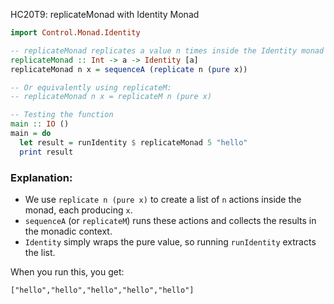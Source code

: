 HC20T9: replicateMonad with Identity Monad

```haskell
import Control.Monad.Identity

-- replicateMonad replicates a value n times inside the Identity monad
replicateMonad :: Int -> a -> Identity [a]
replicateMonad n x = sequenceA (replicate n (pure x))

-- Or equivalently using replicateM:
-- replicateMonad n x = replicateM n (pure x)

-- Testing the function
main :: IO ()
main = do
  let result = runIdentity $ replicateMonad 5 "hello"
  print result
```

### Explanation:

* We use `replicate n (pure x)` to create a list of `n` actions inside the monad, each producing `x`.
* `sequenceA` (or `replicateM`) runs these actions and collects the results in the monadic context.
* `Identity` simply wraps the pure value, so running `runIdentity` extracts the list.

When you run this, you get:

```
["hello","hello","hello","hello","hello"]
```

